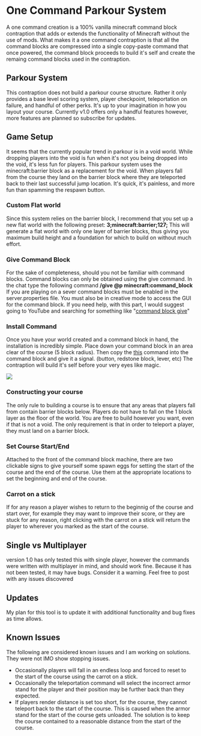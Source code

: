 # One Command Parkour System

A one command creation is a 100% vanilla minecraft command block contraption that adds or extends the functionality of Minecraft without the use of mods. What makes it a one command contraption is that all the command blocks are compressed into a single copy-paste command that once powered, the command block proceeds to build it's self and create the remaing command blocks used in the contraption.

## Parkour System

This contraption does not build a parkour course structure. Rather it only provides a base level scoring system, player checkpoint, teleportation on failure, and handful of other perks. It's up to your imagination in how you layout your course. Currently v1.0 offers only a handful features however, more features are planned so subscribe for updates.

## Game Setup

It seems that the currently popular trend in parkour is in a void world. While dropping players into the void is fun when it's not you being dropped into the void, it's less fun for players. This parkour system uses the minecraft:barrier block as a replacement for the void. When players fall from the course they land on the barrier block where they are teleported back to their last successful jump location. It's quick, it's painless, and more fun than spamming the respawn button.  

### Custom Flat world

Since this system relies on the barrier block, I recommend that you set up a new flat world with the following preset: **3;minecraft:barrier;127;** This will generate a flat world with only one layer of barrier blocks, thus giving you maximum build height and a foundation for which to build on without much effort.

### Give Command Block

For the sake of completeness, should you not be familiar with command blocks. Command blocks can only be obtained using the give command. In the chat type the following command **/give @p minecraft:command_block** If you are playing on a sever command blocks must be enabled in the server.properties file. You must also be in creative mode to access the GUI for the command block. If you need help, with this part, I would suggest going to YouTube and searching for something like "[command block give](https://www.youtube.com/results?search_query=command+block+give)"

### Install Command

Once you have your world created and a command block in hand, the installation is incredibly simple. Place down your command block in an area clear of the course (5 block radius). Then copy the [this](http://pastebin.com/raw/Gk4W9x2B) command into the command block and give it a signal. (button, redstone block, lever, etc) The contraption will build it's self before your very eyes like magic.

![](http://gph.is/1KjihQe)

### Constructing your course

The only rule to building a course is to ensure that any areas that players fall from contain barrier blocks below. Players do not have to fall on the 1 block layer as the floor of the world. You are free to build however you want, even if that is not a void. The only requirement is that in order to teleport a player, they must land on a barrier block. 

### Set Course Start/End

Attached to the front of the command block machine, there are two clickable signs to give yourself some spawn eggs for setting the start of the course and the end of the course. Use them at the appropriate locations to set the beginning and end of the course. 

### Carrot on a stick

If for any reason a player wishes to return to the beginnig of the course and start over, for example they may want to improve their score, or they are stuck for any reason, right clicking with the carrot on a stick will return the player to wherever you marked as the start of the course. 

## Single vs Multiplayer

version 1.0 has only tested this with single player, however the commands were written with multiplayer in mind, and should work fine. Because it has not been tested, it may have bugs. Consider it a warning. Feel free to post with  any issues discovered

## Updates

My plan for this tool is to update it with additional functionality and bug fixes as time allows. 

## Known Issues

The following are considered known issues and I am working on solutions. They were not IMO show stopping issues.

* Occasionally players will fall in an endless loop and forced to reset to the start of the course using the carrot on a stick.
* Occasionally the teleportation command will select the incorrect armor stand for the player and their position may be further back than they expected.
* If players render distance is set too short, for the course, they cannot teleport back to the start of the course. This is caused when the armor stand for the start of the course gets unloaded. The solution is to keep the course contained to a reasonable distance from the start of the course.
